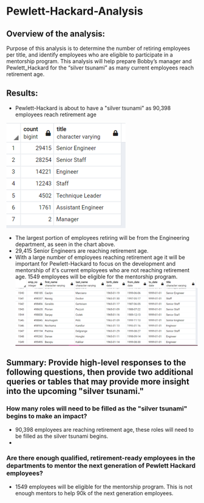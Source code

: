# Pewlett-Hackard-Analysis

## Overview of the analysis: 
Purpose of this analysis is to determine the number of retiring employees per title, and identify employees who are eligible to participate in a mentorship program. This analysis will help prepare Bobby’s manager and Pewlett_Hackard for the “silver tsunami” as many current employees reach retirement age.

## Results: 
- Pewlett-Hackard is about to have a "silver tsunami" as 90,398 employees reach retirement age

![Output](retiring_titles.PNG)
- The largest portion of employees retiring will be from the Engineering department, as seen in the chart above.
- 29,415 Senior Engineers are reaching retirement age. 
- With a large number of employees reaching retirement age it will be important for Pewlett-Hackard to focus on the development and mentorship of it's current employees who are not reaching retirement age. 1549 employees will be eligible for the mentorship program. 
![Output](Mentorship_eligibility.PNG)

## Summary: Provide high-level responses to the following questions, then provide two additional queries or tables that may provide more insight into the upcoming "silver tsunami."
### How many roles will need to be filled as the "silver tsunami" begins to make an impact?
- 90,398 employees are reaching retirement age, these roles will need to be filled as the silver tsunami begins. 
- 
### Are there enough qualified, retirement-ready employees in the departments to mentor the next generation of Pewlett Hackard employees?
- 1549 employees will be eligible for the mentorship program. This is not enough mentors to help 90k of the next generation employees. 

